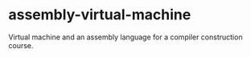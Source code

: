 # assembly-virtual-machine
Virtual machine and an assembly language for a compiler construction course.
